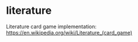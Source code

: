 # literature
Literature card game implementation: https://en.wikipedia.org/wiki/Literature_(card_game)
